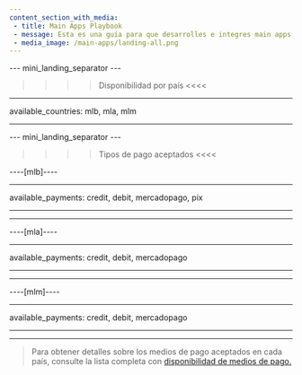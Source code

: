 ```yaml
---
content_section_with_media: 
 - title: Main Apps Playbook
 - message: Esta es una guía para que desarrolles e integres main apps al Point Smart. Navega por el menú lateral para encontrar los procesos, requisitos y direccionamientos, desde la ficha técnica del lector a la distribución de la solución. El material está en constante evolución, con nuevos contenidos que se van incluyendo.
 - media_image: /main-apps/landing-all.png
---
```


--- mini_landing_separator ---

>>>> Disponibilidad por país <<<<
---
available_countries: mlb, mla, mlm

---

--- mini_landing_separator ---

>>>> Tipos de pago aceptados <<<<

----[mlb]----

---
available_payments: credit, debit, mercadopago, pix

---

------------

----[mla]---- 

---
available_payments: credit, debit, mercadopago

---
------------

----[mlm]---- 

---
available_payments: credit, debit, mercadopago

---
------------

> Para obtener detalles sobre los medios de pago aceptados en cada país, consulte la lista completa con [disponibilidad de medios de pago.](/developers/es/docs/sales-processing/payment-methods)